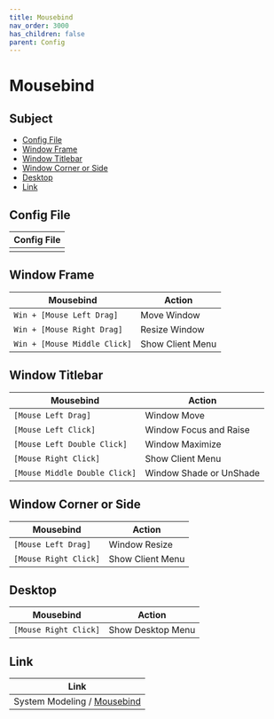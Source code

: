 ```yaml
---
title: Mousebind
nav_order: 3000
has_children: false
parent: Config
---
```



# Mousebind


## Subject

* [Config File](#config-file)
* [Window Frame](#window-frame)
* [Window Titlebar](#window-titlebar)
* [Window Corner or Side](#window-corner-or-side)
* [Desktop](#desktop)
* [Link](#link)


## Config File

| Config File |
| ----------- |
|  |



## Window Frame

| Mousebind                      | Action                      |
| ------------------------------ | --------------------------- |
| `Win + [Mouse Left Drag]`      | Move Window                 |
| `Win + [Mouse Right Drag]`     | Resize Window               |
| `Win + [Mouse Middle Click]`   | Show Client Menu            |


## Window Titlebar

| Mousebind                      | Action                      |
| ------------------------------ | --------------------------- |
| `[Mouse Left Drag]`            | Window Move                 |
| `[Mouse Left Click]`           | Window Focus and Raise      |
| `[Mouse Left Double Click]`    | Window Maximize             |
| `[Mouse Right Click]`          | Show Client Menu            |
| `[Mouse Middle Double Click]`  | Window Shade or UnShade     |


## Window Corner or Side

| Mousebind                      | Action                      |
| ------------------------------ | --------------------------- |
| `[Mouse Left Drag]`            | Window Resize               |
| `[Mouse Right Click]`          | Show Client Menu            |


## Desktop

| Mousebind                      | Action                      |
| ------------------------------ | --------------------------- |
| `[Mouse Right Click]`          | Show Desktop Menu           |


## Link

| Link |
| --- |
| System Modeling / [Mousebind](https://samwhelp.github.io/system-modeling/read/en_us/spec-mousebind-common) |
